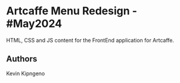 # Artcaffe Menu Redesign - #May2024

HTML, CSS and JS content for the FrontEnd application for Artcaffe.

## Authors
Kevin Kipngeno
